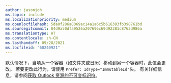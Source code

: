 ```yaml
---
author: jasonjoh
ms.topic: include
ms.localizationpriority: medium
ms.openlocfilehash: 5da0f286a8069ac14a1a6c5b616383fb398761bd
ms.sourcegitcommit: 84d9a50dfa9526a207696c69d92381c8763d986a
ms.translationtype: HT
ms.contentlocale: zh-CN
ms.lasthandoff: 09/28/2021
ms.locfileid: "60240921"
---
```

<!-- markdownlint-disable MD041 -->

默认情况下，当项从一个容器（如文件夹或日历）移动到另一个容器时，此值会更改。 若要更改此行为，请使用 `Prefer: IdType="ImmutableId"`头。 有关详细信息，请参阅[获取 Outlook 资源的不可变标识符](/graph/outlook-immutable-id)。

